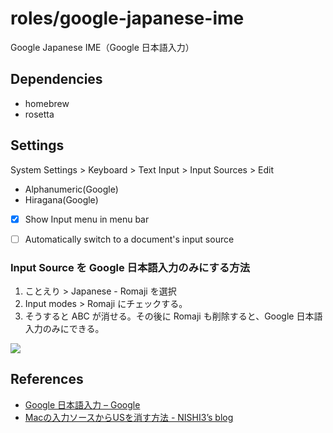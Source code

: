 # roles/google-japanese-ime
Google Japanese IME（Google 日本語入力）



## Dependencies
- homebrew
- rosetta



## Settings
System Settings > Keyboard > Text Input > Input Sources > Edit

- Alphanumeric(Google)
- Hiragana(Google)
- [x] Show Input menu in menu bar
- [ ] Automatically switch to a document's input source


### Input Source を Google 日本語入力のみにする方法
1. ことえり > Japanese - Romaji を選択
1. Input modes > Romaji にチェックする。
1. そうすると ABC が消せる。その後に Romaji も削除すると、Google 日本語入力のみにできる。

![](https://raw.githubusercontent.com/onigomex/dotfiles/images/roles/google-japanese-ime/ScreenShot-01.png)



## References
- [Google 日本語入力 – Google](https://www.google.co.jp/ime/)
- [Macの入力ソースからUSを消す方法 - NISHI3’s blog](https://nishi3.hatenablog.com/entry/2018/01/18/161745)

